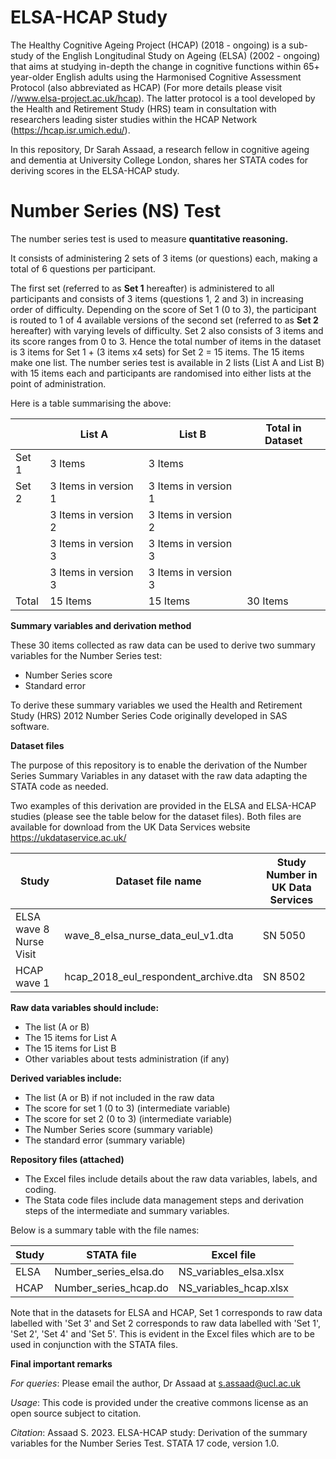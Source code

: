 # ELSA-HCAP Study

The Healthy Cognitive Ageing Project (HCAP) (2018 - ongoing) is a sub-study of the English Longitudinal Study on Ageing (ELSA) (2002 - ongoing) that aims at studying in-depth the change in cognitive functions within 65+ year-older English adults using the Harmonised Cognitive Assessment Protocol (also abbreviated as HCAP) (For more details please visit //www.elsa-project.ac.uk/hcap). The latter protocol is a tool developed by the Health and Retirement Study (HRS) team in consultation with researchers leading sister studies within the HCAP Network (https://hcap.isr.umich.edu/). 

In this repository, Dr Sarah Assaad, a research fellow in cognitive ageing and dementia at University College London, shares her STATA codes for deriving scores in the ELSA-HCAP study. 

# Number Series (NS) Test

The number series test is used to measure **quantitative reasoning.** 

It consists of administering 2 sets of 3 items (or questions) each, making a total of 6 questions per participant. 

The first set (referred to as **Set 1** hereafter) is administered to all participants and consists of 3 items (questions 1, 2 and 3) in increasing order of difficulty. Depending on the score of Set 1 (0 to 3), the participant is routed to 1 of 4 available versions of the second set (referred to as **Set 2** hereafter) with varying levels of difficulty. Set 2 also consists of 3 items and its score ranges from 0 to 3. Hence the total number of items in the dataset is 3 items for Set 1 + (3 items x4 sets) for Set 2 = 15 items. The 15 items make one list. The number series test is available in 2 lists (List A and List B) with 15 items each and participants are randomised into either lists at the point of administration.

Here is a table summarising the above:

| | List A  | List B | Total in Dataset |
| --- | --- | --- | --- |
| Set 1 | 3 Items | 3 Items | |
| Set 2 | 3 Items in version 1 | 3 Items in version 1 | |
| | 3 Items in version 2 | 3 Items in version 2 | |
| | 3 Items in version 3 | 3 Items in version 3 | |
| | 3 Items in version 3 | 3 Items in version 3 | |
| Total | 15 Items | 15 Items | 30 Items |

**Summary variables and derivation method**

These 30 items collected as raw data can be used to derive two summary variables for the Number Series test:
* Number Series score
* Standard error
  
To derive these summary variables we used the Health and Retirement Study (HRS) 2012 Number Series Code originally developed in SAS software.

**Dataset files**

The purpose of this repository is to enable the derivation of the Number Series Summary Variables in any dataset with the raw data adapting the STATA code as needed. 

Two examples of this derivation are provided in the ELSA and ELSA-HCAP studies (please see the table below for the dataset files). Both files are available for download from the UK Data Services website https://ukdataservice.ac.uk/  

| Study | Dataset file name | Study Number in UK Data Services |
|---| ---| ---|
| ELSA wave 8 Nurse Visit | wave_8_elsa_nurse_data_eul_v1.dta | SN 5050 |
| HCAP wave 1 | hcap_2018_eul_respondent_archive.dta | SN 8502 | 

**Raw data variables should include:**
* The list (A or B)
* The 15 items for List A 
* The 15 items for List B
* Other variables about tests administration (if any)

**Derived variables include:**
* The list (A or B) if not included in the raw data
* The score for set 1 (0 to 3) (intermediate variable)
* The score for set 2 (0 to 3) (intermediate variable)
* The Number Series score (summary variable)
* The standard error (summary variable)

**Repository files (attached)**
* The Excel files include details about the raw data variables, labels, and coding.
* The Stata code files include data management steps and derivation steps of the intermediate and summary variables.

Below is a summary table with the file names:

| Study | STATA file | Excel file |
|---|---|---|
| ELSA | Number_series_elsa.do | NS_variables_elsa.xlsx |
| HCAP | Number_series_hcap.do | NS_variables_hcap.xlsx |

Note that in the datasets for ELSA and HCAP, Set 1 corresponds to raw data labelled with 'Set 3' and Set 2 corresponds to raw data labelled with 'Set 1', 'Set 2', 'Set 4' and 'Set 5'. This is evident in the Excel files which are to be used in conjunction with the STATA files.

**Final important remarks**

*For queries*: Please email the author, Dr Assaad at s.assaad@ucl.ac.uk

*Usage*: This code is provided under the creative commons license as an open source subject to citation.

*Citation*:  Assaad S. 2023. ELSA-HCAP study: Derivation of the summary variables for the Number Series Test. STATA 17 code, version 1.0. 
